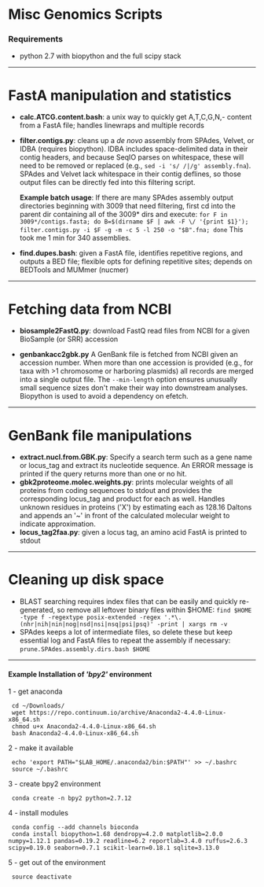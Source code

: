 # Misc Genomics Scripts

### Requirements
 - python 2.7 with biopython and the full scipy stack

***
# FastA manipulation and statistics
- **calc.ATCG.content.bash**: a unix way to quickly get A,T,C,G,N,- content from a FastA file; handles linewraps and multiple records

- **filter.contigs.py**: cleans up a _de novo_ assembly from SPAdes, Velvet, or IDBA (requires biopython). IDBA includes space-delimited data in their contig headers, and because SeqIO parses on whitespace, these will need to be removed or replaced (e.g., `sed -i 's/ /|/g' assembly.fna`). SPAdes and Velvet lack whitespace in their contig deflines, so those output files can be directly fed into this filtering script.

    **Example batch usage**:
    If there are many SPAdes assembly output directories beginning with 3009 that need filtering, first cd into the parent dir containing all of the 3009\* dirs and execute: `for F in 3009*/contigs.fasta; do B=$(dirname $F | awk -F \/ '{print $1}'); filter.contigs.py -i $F -g -m -c 5 -l 250 -o "$B".fna; done` This took me 1 min for 340 assemblies.

- **find.dupes.bash**: given a FastA file, identifies repetitive regions, and outputs a BED file; flexible opts for defining repetitive sites; depends on BEDTools and MUMmer (nucmer)


***
# Fetching data from NCBI

- **biosample2FastQ.py**: download FastQ read files from NCBI for a given BioSample (or SRR) accession

- **genbankacc2gbk.py** A GenBank file is fetched from NCBI given an accession number. When more than one accession is provided (e.g., for taxa with >1 chromosome or harboring plasmids) all records are merged into a single output file. The `--min-length` option ensures unusually small sequence sizes don't make their way into downstream analyses. Biopython is used to avoid a dependency on efetch.

***
# GenBank file manipulations

- **extract.nucl.from.GBK.py**: Specify a search term such as a gene name or locus_tag and extract its nucleotide sequence. An ERROR message is printed if the query returns more than one or no hit.
- **gbk2proteome.molec.weights.py**: prints molecular weights of all proteins from coding sequences to stdout and provides the corresponding locus_tag and product for each as well. Handles unknown residues in proteins ('X') by estimating each as 128.16 Daltons and appends an '~' in front of the calculated molecular weight to indicate approximation.
- **locus_tag2faa.py**: given a locus tag, an amino acid FastA is printed to stdout

***
# Cleaning up disk space

- BLAST searching requires index files that can be easily and quickly re-generated, so remove all leftover binary files within $HOME: `find $HOME -type f -regextype posix-extended -regex '.*\.(nhr|nih|nin|nog|nsd|nsi|nsq|psi|psq)' -print | xargs rm -v`
- SPAdes keeps a lot of intermediate files, so delete these but keep essential log and FastA files to repeat the assembly if necessary: `prune.SPAdes.assembly.dirs.bash $HOME`

***
#### Example Installation of *'bpy2'* environment
 1 - get anaconda

     cd ~/Downloads/
     wget https://repo.continuum.io/archive/Anaconda2-4.4.0-Linux-x86_64.sh
     chmod u+x Anaconda2-4.4.0-Linux-x86_64.sh
     bash Anaconda2-4.4.0-Linux-x86_64.sh
 2 - make it available

     echo 'export PATH="$LAB_HOME/.anaconda2/bin:$PATH"' >> ~/.bashrc
     source ~/.bashrc
 3 - create bpy2 environment

     conda create -n bpy2 python=2.7.12
 4 - install modules

     conda config --add channels bioconda
     conda install biopython=1.68 dendropy=4.2.0 matplotlib=2.0.0 numpy=1.12.1 pandas=0.19.2 readline=6.2 reportlab=3.4.0 ruffus=2.6.3 scipy=0.19.0 seaborn=0.7.1 scikit-learn=0.18.1 sqlite=3.13.0
 5 - get out of the environment

     source deactivate
